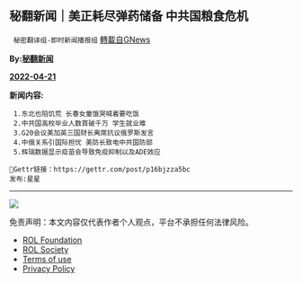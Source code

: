 
## 秘翻新闻｜美正耗尽弹药储备 中共国粮食危机
` 秘密翻译组-即时新闻播报组` [轉載自GNews](https://gnews.org/zh-hans/2384614/)

**By:[秘翻新闻](https://gettr.com/post/p16bjzza5bc)**
 
**[2022-04-21](https://gettr.com/post/p16bjzza5bc)**
  
**新闻内容:**

```
 1.东北也陷饥荒 长春女童饿哭喊着要吃饭
 2.中共国高校毕业人数首破千万 学生就业难
 3.G20会议美加英三国财长离席抗议俄罗斯发言
 4.中俄关系引国际担忧 美防长致电中共国防部
 5.辉瑞数据显示疫苗会导致免疫抑制以及ADE效应 

🔗Gettr链接：https://gettr.com/post/p16bjzza5bc
发布:星星
```
 
* * *
 ![](https://assets.gnews.org/wp-content/uploads/2022/04/POSTER-1.jpg) 

免责声明：本文内容仅代表作者个人观点，平台不承担任何法律风险。
  
- [ROL Foundation](https://rolfoundation.org/)
- [ROL Society](https://rolsociety.org/)
- [Terms of use](https://gnews.org/terms-of-use-3/)
- [Privacy Policy](https://gnews.org/privacy-policy/)
